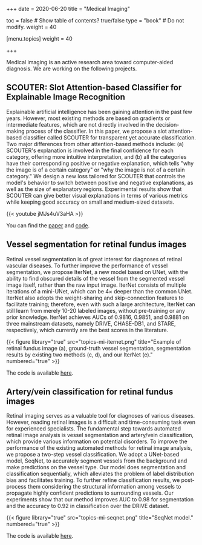 +++ 
date = 2020-06-20 
title = "Medical Imaging" 

toc = false # Show table of contents? true/false 
type = "book" # Do not modify. 
weight = 40

[menu.topics] 
 weight = 40 

+++

Medical imaging is an active research area toward computer-aided diagnosis. We are working on the following projects.

## SCOUTER: Slot Attention-based Classifier for Explainable Image Recognition

Explainable artificial intelligence has been gaining attention in the past few years. However, most existing methods are based on gradients or intermediate features, which are not directly involved in the decision-making process of the classifier. In this paper, we propose a slot attention-based classifier called SCOUTER for transparent yet accurate classification. Two major differences from other attention-based methods include: (a) SCOUTER's explanation is involved in the final confidence for each category, offering more intuitive interpretation, and (b) all the categories have their corresponding positive or negative explanation, which tells "why the image is of a certain category" or "why the image is not of a certain category." We design a new loss tailored for SCOUTER that controls the model's behavior to switch between positive and negative explanations, as well as the size of explanatory regions. Experimental results show that SCOUTER can give better visual explanations in terms of various metrics while keeping good accuracy on small and medium-sized datasets.

{{< youtube jMJs4uV3aHA >}}

You can find the [paper](https://arxiv.org/abs/2009.06138) and [code](https://github.com/wbw520/scouter).

## Vessel segmentation for retinal fundus images

Retinal vessel segmentation is of great interest for diagnoses of retinal vascular diseases. To further improve the performance of vessel segmentation, we propose IterNet, a new model based on UNet, with the ability to find obscured details of the vessel from the segmented vessel image itself, rather than the raw input image. IterNet consists of multiple iterations of a mini-UNet, which can be 4× deeper than the common UNet. IterNet also adopts the weight-sharing and skip-connection features to facilitate training; therefore, even with such a large architecture, IterNet can still learn from merely 10-20 labeled images, without pre-training or any prior knowledge. IterNet achieves AUCs of 0.9816, 0.9851, and 0.9881 on three mainstream datasets, namely DRIVE, CHASE-DB1,
and STARE, respectively, which currently are the best scores in the literature. 

{{< figure library="true" src="topics-mi-iternet.png" title="Example of retinal fundus image (a), ground-truth vessel segmentation, segmentation results by existing two methods (c, d), and our IterNet (e)." numbered="true" >}}


The code is available [here](https://github.com/conscienceli/IterNet).

## Artery/vein classification for retinal fundus images

Retinal imaging serves as a valuable tool for diagnoses of various diseases. However, reading retinal images is a difficult and time-consuming task even for experienced specialists. The fundamental step towards automated retinal image analysis is vessel segmentation and artery/vein classification, which provide various information on potential disorders. To improve the performance of the existing automated methods for retinal image analysis, we propose a two-step vessel classification. We adopt a UNet-based model, SeqNet, to accurately segment vessels from the background and make predictions on the vessel type. Our model does segmentation and classification sequentially, which alleviates the problem of label distribution bias and facilitates training. To further refine classification results, we post-process them considering the structural information among vessels to propagate highly confident predictions to surrounding vessels. Our experiments show that our method improves AUC to 0.98 for segmentation and the accuracy to 0.92 in classification over the DRIVE dataset.

{{< figure library="true" src="topics-mi-seqnet.png" title="SeqNet model." numbered="true" >}}

The code is available [here](https://github.com/conscienceli/SeqNet).